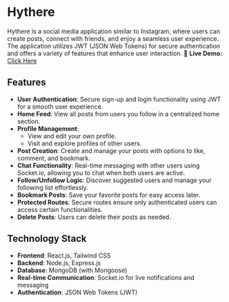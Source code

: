 # Hythere

Hythere is a social media application similar to Instagram, where users can create posts, connect with friends, and enjoy a seamless user experience. The application utilizes JWT (JSON Web Tokens) for secure authentication and offers a variety of features that enhance user interaction.
🚀 **Live Demo:** [Click Here](https://hythere-connect-with-friends.onrender.com/) 
## Features

- **User Authentication**: Secure sign-up and login functionality using JWT for a smooth user experience.
- **Home Feed**: View all posts from users you follow in a centralized home section.
- **Profile Management**: 
  - View and edit your own profile.
  - Visit and explore profiles of other users.
- **Post Creation**: Create and manage your posts with options to like, comment, and bookmark.
- **Chat Functionality**: Real-time messaging with other users using Socket.io, allowing you to chat when both users are active.
- **Follow/Unfollow Logic**: Discover suggested users and manage your following list effortlessly.
- **Bookmark Posts**: Save your favorite posts for easy access later.
- **Protected Routes**: Secure routes ensure only authenticated users can access certain functionalities.
- **Delete Posts**: Users can delete their posts as needed.

## Technology Stack

- **Frontend**: React.js, Tailwind CSS
- **Backend**: Node.js, Express.js
- **Database**: MongoDB (with Mongoose)
- **Real-time Communication**: Socket.io for live notifications and messaging
- **Authentication**: JSON Web Tokens (JWT)
